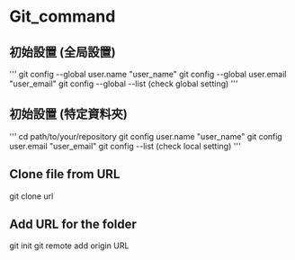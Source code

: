 # Git_command

## **初始設置 (全局設置)**
'''
git config --global user.name "user_name"
git config --global user.email "user_email"
git config --global --list (check global setting)
'''


## **初始設置 (特定資料夾)**
'''
cd path/to/your/repository
git config user.name "user_name"
git config user.email "user_email"
git config --list (check local setting)
'''


## **Clone file from URL**
git clone url

## **Add URL for the folder**
git init
git remote add origin URL
